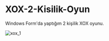 # XOX-2-Kisilik-Oyun
Windows Form'da yaptığım 2 kişilik XOX oyunu.

![xox_1](https://user-images.githubusercontent.com/73322500/184706560-8606e301-018f-48e1-bee0-ae612b32a0d4.PNG)
